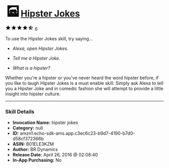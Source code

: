 # &nbsp;<img src="skill_icon" alt="Hipster Jokes icon" width="36"> [Hipster Jokes](http://alexa.amazon.com/#skills/amzn1.echo-sdk-ams.app.c3ec6c23-b9d7-4190-b7d0-d58cf372366b)
![4.6 stars](../../images/ic_star_black_18dp_1x.png)![4.6 stars](../../images/ic_star_black_18dp_1x.png)![4.6 stars](../../images/ic_star_black_18dp_1x.png)![4.6 stars](../../images/ic_star_black_18dp_1x.png)![4.6 stars](../../images/ic_star_half_black_18dp_1x.png) 6

To use the Hipster Jokes skill, try saying...

* *Alexa, open Hipster Jokes.*

* *Tell me a Hipster Joke.*

* *What is a hipster?*

Whether you're a hipster or you've never heard the word hipster before, if you like to laugh Hipster Jokes is a must enable skill. Simply ask Alexa to tell you a Hipster Joke and in comedic fashion she will attempt to provide a little insight into hipster culture.

***

### Skill Details

* **Invocation Name:** hipster jokes
* **Category:** null
* **ID:** amzn1.echo-sdk-ams.app.c3ec6c23-b9d7-4190-b7d0-d58cf372366b
* **ASIN:** B01ELE3KZM
* **Author:** BR Dynamics
* **Release Date:** April 26, 2016 @ 02:08:40
* **In-App Purchasing:** No
